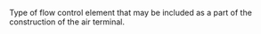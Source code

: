 Type of flow control element that may be included as a part of the construction of the air terminal.
